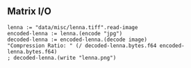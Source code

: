 Matrix I/O
----------

    lenna := "data/misc/lenna.tiff".read-image
    encoded-lenna := lenna.(encode "jpg")
    decoded-lenna := encoded-lenna.(decode image)
    "Compression Ratio: " (/ decoded-lenna.bytes.f64 encoded-lenna.bytes.f64)
    ; decoded-lenna.(write "lenna.png")
